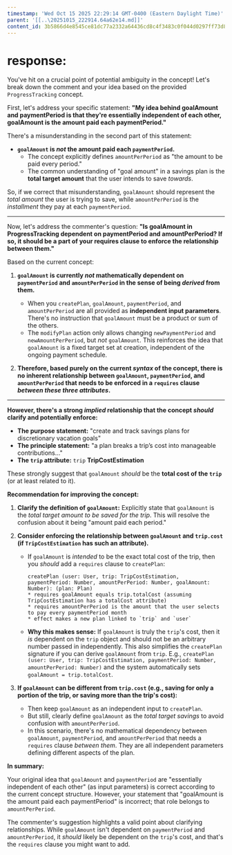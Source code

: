 ```yaml
---
timestamp: 'Wed Oct 15 2025 22:29:14 GMT-0400 (Eastern Daylight Time)'
parent: '[[..\20251015_222914.64a62e14.md]]'
content_id: 3b5866d4e8545ce81dc77a2332a64436cd8c4f3483c0f044d0297ff73d8be544
---
```


# response:

You've hit on a crucial point of potential ambiguity in the concept! Let's break down the comment and your idea based on the provided `ProgressTracking` concept.

First, let's address your specific statement: **"My idea behind goalAmount and paymentPeriod is that they're essentially independent of each other, goalAmount is the amount paid each paymentPeriod."**

There's a misunderstanding in the second part of this statement:

* **`goalAmount` is *not* the amount paid each `paymentPeriod`.**
  * The concept explicitly defines `amountPerPeriod` as "the amount to be paid every period."
  * The common understanding of "goal amount" in a savings plan is the **total target amount** that the user intends to save *towards*.

So, if we correct that misunderstanding, `goalAmount` should represent the *total amount* the user is trying to save, while `amountPerPeriod` is the *installment* they pay at each `paymentPeriod`.

***

Now, let's address the commenter's question: **"Is goalAmount in ProgressTracking dependent on paymentPeriod and amountPerPeriod? If so, it should be a part of your requires clause to enforce the relationship between them."**

Based on the current concept:

1. **`goalAmount` is currently *not* mathematically dependent on `paymentPeriod` and `amountPerPeriod` in the sense of being *derived* from them.**
   * When you `createPlan`, `goalAmount`, `paymentPeriod`, and `amountPerPeriod` are all provided as **independent input parameters**. There's no instruction that `goalAmount` must be a product or sum of the others.
   * The `modifyPlan` action only allows changing `newPaymentPeriod` and `newAmountPerPeriod`, but *not* `goalAmount`. This reinforces the idea that `goalAmount` is a fixed target set at creation, independent of the ongoing payment schedule.

2. **Therefore, based purely on the current *syntax* of the concept, there is no inherent relationship between `goalAmount`, `paymentPeriod`, and `amountPerPeriod` that needs to be enforced in a `requires` clause *between these three attributes*.**

***

**However, there's a strong *implied* relationship that the concept *should* clarify and potentially enforce:**

* **The purpose statement:** "create and track savings plans for discretionary vacation goals"
* **The principle statement:** "a plan breaks a trip’s cost into manageable contributions..."
* **The `trip` attribute:** `trip` **TripCostEstimation**

These strongly suggest that `goalAmount` *should* be the **total cost of the `trip`** (or at least related to it).

**Recommendation for improving the concept:**

1. **Clarify the definition of `goalAmount`:** Explicitly state that `goalAmount` is the *total target amount to be saved for the trip*. This will resolve the confusion about it being "amount paid each period."

2. **Consider enforcing the relationship between `goalAmount` and `trip.cost` (if `TripCostEstimation` has such an attribute).**
   * If `goalAmount` is *intended* to be the exact total cost of the trip, then you *should* add a `requires` clause to `createPlan`:
     ```
     createPlan (user: User, trip: TripCostEstimation, paymentPeriod: Number, amountPerPeriod: Number, goalAmount: Number): (plan: Plan)
     * requires goalAmount equals trip.totalCost (assuming TripCostEstimation has a totalCost attribute)
     * requires amountPerPeriod is the amount that the user selects to pay every paymentPeriod month
     * effect makes a new plan linked to `trip` and `user`
     ```
   * **Why this makes sense:** If `goalAmount` is truly the `trip`'s cost, then it *is* dependent on the `trip` object and should not be an arbitrary number passed in independently. This also simplifies the `createPlan` signature if you can derive `goalAmount` from `trip`. E.g., `createPlan (user: User, trip: TripCostEstimation, paymentPeriod: Number, amountPerPeriod: Number)` and the system automatically sets `goalAmount = trip.totalCost`.

3. **If `goalAmount` can be different from `trip.cost` (e.g., saving for only a portion of the trip, or saving more than the trip's cost):**
   * Then keep `goalAmount` as an independent input to `createPlan`.
   * But still, clearly define `goalAmount` as the *total target savings* to avoid confusion with `amountPerPeriod`.
   * In this scenario, there's no mathematical dependency between `goalAmount`, `paymentPeriod`, and `amountPerPeriod` that needs a `requires` clause *between them*. They are all independent parameters defining different aspects of the plan.

**In summary:**

Your original idea that `goalAmount` and `paymentPeriod` are "essentially independent of each other" (as input parameters) is correct according to the current concept structure. However, your statement that "goalAmount is the amount paid each paymentPeriod" is incorrect; that role belongs to `amountPerPeriod`.

The commenter's suggestion highlights a valid point about clarifying relationships. While `goalAmount` isn't dependent on `paymentPeriod` and `amountPerPeriod`, it *should* likely be dependent on the `trip`'s cost, and that's the `requires` clause you might want to add.
